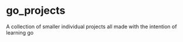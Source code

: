 # go_projects
A collection of smaller individual projects all made with the intention of learning go